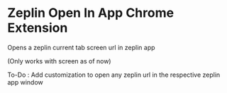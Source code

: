 # Zeplin Open In App Chrome Extension

Opens a zeplin current tab screen url in zeplin app

(Only works with screen as of now)

To-Do : Add customization to open any zeplin url in the respective zeplin app window